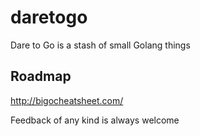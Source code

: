 # daretogo
Dare to Go is a stash of small Golang things

## Roadmap
http://bigocheatsheet.com/

Feedback of any kind is always welcome
